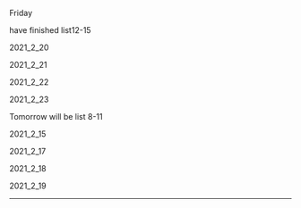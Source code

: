 Friday

have finished list12-15

2021_2_20

2021_2_21

2021_2_22

2021_2_23

Tomorrow will be list 8-11

2021_2_15

2021_2_17

2021_2_18

2021_2_19

***************

